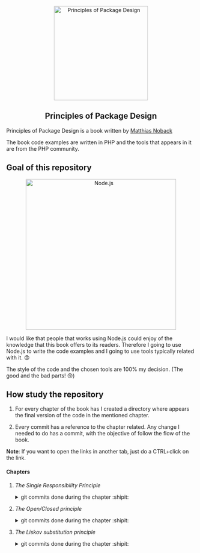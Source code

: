 <p align="center">
  <a href="https://www.apress.com/gp/book/9781484241189">
    <img alt="Principles of Package Design" src="https://images.springer.com/sgw/books/big/9781484241189.jpg" width="250" />
  </a>
</p>
<h2 align="center">
 Principles of Package Design <br>
</h2>

Principles of Package Design is a book written by [Matthias Noback](https://matthiasnoback.nl/)

The book code examples are written in PHP and the tools that appears in it are from the PHP community.

## Goal of this repository

<p align="center">
  <a href="https://nodejs.org/">
    <img
      alt="Node.js"
      src="https://nodejs.org/static/images/logo-light.svg"
      width="400"
    />
  </a>
</p>

I would like that people that works using Node.js could enjoy of the knowledge that this book offers to its readers. Therefore I going to use Node.js to write the code examples and I going to use tools typically related with it. :heart_eyes:

The style of the code and the chosen tools are 100% my decision. (The good and the bad parts! :kissing_closed_eyes:)

## How study the repository

1. For every chapter of the book has I created a directory
   where appears the final version of the code in the mentioned chapter.

2. Every commit has a reference to the chapter related. Any change I needed to do has a commit, with the objective of follow the flow of the book.

**Note**: If you want to open the links in another tab, just do a CTRL+click on the link.

#### Chapters

1.  _The Single Responsibility Principle_

    <details><summary>git commits done during the chapter :shipit:</summary>
     <p>
      - <a href="https://github.com/devcorpio/principles-of-package-design/commit/f378ccb">Initial commit</a><br>
      - <a href="https://github.com/devcorpio/principles-of-package-design/commit/265c9b6">update README</a><br>
      - <a href="https://github.com/devcorpio/principles-of-package-design/commit/1b28ca6">In order to commit formatted code I installed prettier, pretty-quick and husky</a><br>
      - <a href="https://github.com/devcorpio/principles-of-package-design/commit/822d1e7">adding gitignore file</a><br>
      - <a href="https://github.com/devcorpio/principles-of-package-design/commit/26fa2cc">adding prettier config file</a><br>
      - <a href="https://github.com/devcorpio/principles-of-package-design/commit/395c7e0">creating confirmationMailMailer using a factory function with too many responsibilities</a><br>
      - <a href="https://github.com/devcorpio/principles-of-package-design/commit/8bc0925">extracting the creation of confirmation mail responsibility into his own place</a><br>
      - <a href="https://github.com/devcorpio/principles-of-package-design/commit/51489e7">refactoring confirmationMailMailer to reduce its responsibilities and use instead confirmationMailFactory</a><br>
      - <a href="https://github.com/devcorpio/principles-of-package-design/commit/09f676b">renaming confirmationMailMailer file</a>
     </p>
    </details>

2.  _The Open/Closed principle_

    <details><summary>git commits done during the chapter :shipit:</summary>
     <p>
      - <a href="https://github.com/devcorpio/principles-of-package-design/commit/8de78eb">create a genericEncoder that violates the open/closed principle</a><br>
      - <a href="https://github.com/devcorpio/principles-of-package-design/commit/0ac5c23">worsen the genericEncoder adding a case for yaml format</a><br>
      - <a href="https://github.com/devcorpio/principles-of-package-design/commit/c4ee242">worsen the genericEncoder adding the method prepareData that also violates the open/closed principle</a><br>
       - <a href="https://github.com/devcorpio/principles-of-package-design/commit/96193de">creating 3 different encoders that implements an interface, in this case I'm trusting in duck typing due the lack of interfaces in javascript language unless you use flowjs or an superset like typescript</a><br>
       - <a href="https://github.com/devcorpio/principles-of-package-design/commit/a08b781">creating a encodeFactory whose only responsibility is to create encoders based in the given format</a><br>
       - <a href="https://github.com/devcorpio/principles-of-package-design/commit/a14b46f">refactoring genericEncoder to use the encoder factory</a><br>
       - <a href="https://github.com/devcorpio/principles-of-package-design/commit/b06e05d">making encoderFactory open for extension injecting factories</a><br>
       - <a href="https://github.com/devcorpio/principles-of-package-design/commit/bdb6adf">creating another mandatory method for the encoders: prepareData</a><br>
       - <a href="https://github.com/devcorpio/principles-of-package-design/commit/dc74dde">using prepareData of the specific encoder, however we just introduced temporal coupling...</a><br>
       - <a href="https://github.com/devcorpio/principles-of-package-design/commit/dee4183">removing the temporal cooupling :), who knows, maybe even it is not longer necesary the existence of genericEnconder, instead we could use the encodeFactory whenever we need it :)</a><br>
     </p>
    </details>

3.  _The Liskov substitution principle_

    <details><summary>git commits done during the chapter :shipit:</summary> 
     <p>
      - <a href="https://github.com/devcorpio/principles-of-package-design/commit/afc3aa2">adding dropbox specific implementation of fileinterface where change Owner has not implementation, this is not be a good example of a good substitute, calling that method will crash the application</a><br>
      - <a href="https://github.com/devcorpio/principles-of-package-design/commit/f818d26">instead of throwing exception, don't do nothing... silent behavior... we are lying to the user of our class...</a><br>
      - <a href="https://github.com/devcorpio/principles-of-package-design/commit/1922cf0">splitting interfaces in order to avoid to need to throw an error or not make something if some user uses changeOwner in a class that not have implementation</a><br>
     </p>
    </details>
